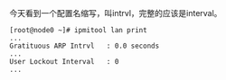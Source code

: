 今天看到一个配置名缩写，叫intrvl，完整的应该是interval。
```
[root@node0 ~]# ipmitool lan print
...
Gratituous ARP Intrvl   : 0.0 seconds
...
User Lockout Interval   : 0
...
```
